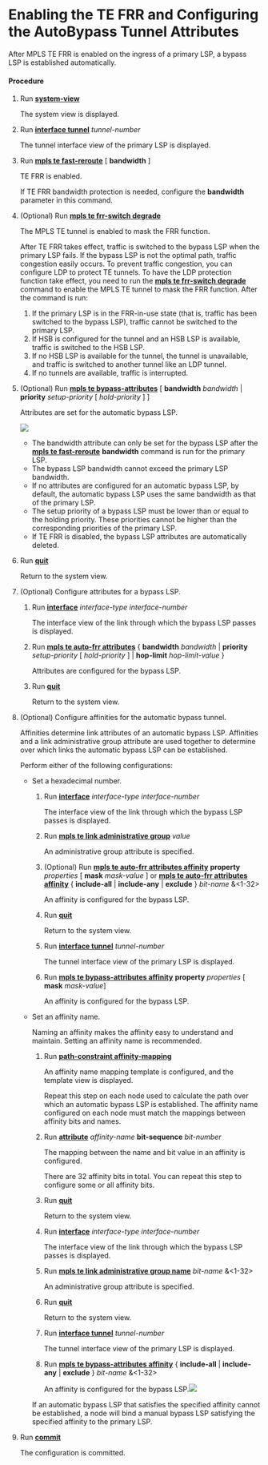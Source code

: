 Enabling the TE FRR and Configuring the AutoBypass Tunnel Attributes
====================================================================

After MPLS TE FRR is enabled on the ingress of a primary LSP, a bypass LSP is established automatically.

#### Procedure

1. Run [**system-view**](cmdqueryname=system-view)
   
   
   
   The system view is displayed.
2. Run [**interface tunnel**](cmdqueryname=interface+tunnel) *tunnel-number*
   
   
   
   The tunnel interface view of the primary LSP is displayed.
3. Run [**mpls te fast-reroute**](cmdqueryname=mpls+te+fast-reroute) [ **bandwidth** ]
   
   
   
   TE FRR is enabled.
   
   
   
   If TE FRR bandwidth protection is needed, configure the **bandwidth** parameter in this command.
4. (Optional) Run [**mpls te frr-switch degrade**](cmdqueryname=mpls+te+frr-switch+degrade)
   
   
   
   The MPLS TE tunnel is enabled to mask the FRR function.
   
   
   
   After TE FRR takes effect, traffic is switched to the bypass LSP when the primary LSP fails. If the bypass LSP is not the optimal path, traffic congestion easily occurs. To prevent traffic congestion, you can configure LDP to protect TE tunnels. To have the LDP protection function take effect, you need to run the [**mpls te frr-switch degrade**](cmdqueryname=mpls+te+frr-switch+degrade) command to enable the MPLS TE tunnel to mask the FRR function. After the command is run:
   
   1. If the primary LSP is in the FRR-in-use state (that is, traffic has been switched to the bypass LSP), traffic cannot be switched to the primary LSP.
   2. If HSB is configured for the tunnel and an HSB LSP is available, traffic is switched to the HSB LSP.
   3. If no HSB LSP is available for the tunnel, the tunnel is unavailable, and traffic is switched to another tunnel like an LDP tunnel.
   4. If no tunnels are available, traffic is interrupted.
5. (Optional) Run [**mpls te bypass-attributes**](cmdqueryname=mpls+te+bypass-attributes) [ **bandwidth** *bandwidth* | **priority** *setup-priority* [ *hold-priority* ] ]
   
   
   
   Attributes are set for the automatic bypass LSP.
   
   
   
   ![](../../../../public_sys-resources/note_3.0-en-us.png) 
   * The bandwidth attribute can only be set for the bypass LSP after the [**mpls te fast-reroute**](cmdqueryname=mpls+te+fast-reroute) **bandwidth** command is run for the primary LSP.
   * The bypass LSP bandwidth cannot exceed the primary LSP bandwidth.
   * If no attributes are configured for an automatic bypass LSP, by default, the automatic bypass LSP uses the same bandwidth as that of the primary LSP.
   * The setup priority of a bypass LSP must be lower than or equal to the holding priority. These priorities cannot be higher than the corresponding priorities of the primary LSP.
   * If TE FRR is disabled, the bypass LSP attributes are automatically deleted.
6. Run [**quit**](cmdqueryname=quit)
   
   
   
   Return to the system view.
7. (Optional) Configure attributes for a bypass LSP.
   1. Run [**interface**](cmdqueryname=interface) *interface-type* *interface-number*
      
      
      
      The interface view of the link through which the bypass LSP passes is displayed.
   2. Run [**mpls te auto-frr attributes**](cmdqueryname=mpls+te+auto-frr+attributes) { **bandwidth** *bandwidth* | **priority** *setup-priority* [ *hold-priority* ] | **hop-limit** *hop-limit-value* }
      
      
      
      Attributes are configured for the bypass LSP.
   3. Run [**quit**](cmdqueryname=quit)
      
      
      
      Return to the system view.
8. (Optional) Configure affinities for the automatic bypass tunnel.
   
   
   
   Affinities determine link attributes of an automatic bypass LSP. Affinities and a link administrative group attribute are used together to determine over which links the automatic bypass LSP can be established.
   
   Perform either of the following configurations:
   
   
   
   * Set a hexadecimal number.
     
     1. Run [**interface**](cmdqueryname=interface) *interface-type* *interface-number*
        
        The interface view of the link through which the bypass LSP passes is displayed.
     2. Run [**mpls te link administrative group**](cmdqueryname=mpls+te+link+administrative+group) *value*
        
        An administrative group attribute is specified.
     3. (Optional) Run [**mpls te auto-frr attributes affinity**](cmdqueryname=mpls+te+auto-frr+attributes+affinity) **property** *properties* [ **mask** *mask-value* ] or [**mpls te auto-frr attributes affinity**](cmdqueryname=mpls+te+auto-frr+attributes+affinity) { **include-all** | **include-any** | **exclude** } *bit-name* &<1-32>
        
        An affinity is configured for the bypass LSP.
     4. Run [**quit**](cmdqueryname=quit)
        
        Return to the system view.
     5. Run [**interface tunnel**](cmdqueryname=interface+tunnel) *tunnel-number*
        
        The tunnel interface view of the primary LSP is displayed.
     6. Run [**mpls te bypass-attributes affinity**](cmdqueryname=mpls+te+bypass-attributes+affinity) **property** *properties* [ **mask** *mask-value*]
        
        An affinity is configured for the bypass LSP.
   * Set an affinity name.
     
     Naming an affinity makes the affinity easy to understand and maintain. Setting an affinity name is recommended.
     
     1. Run [**path-constraint affinity-mapping**](cmdqueryname=path-constraint+affinity-mapping)
        
        An affinity name mapping template is configured, and the template view is displayed.
        
        Repeat this step on each node used to calculate the path over which an automatic bypass LSP is established. The affinity name configured on each node must match the mappings between affinity bits and names.
     2. Run [**attribute**](cmdqueryname=attribute) *affinity-name* **bit-sequence** *bit-number*
        
        The mapping between the name and bit value in an affinity is configured.
        
        There are 32 affinity bits in total. You can repeat this step to configure some or all affinity bits.
     3. Run [**quit**](cmdqueryname=quit)
        
        Return to the system view.
     4. Run [**interface**](cmdqueryname=interface) *interface-type* *interface-number*
        
        The interface view of the link through which the bypass LSP passes is displayed.
     5. Run [**mpls te link administrative group name**](cmdqueryname=mpls+te+link+administrative+group+name) *bit-name* &<1-32>
        
        An administrative group attribute is specified.
     6. Run [**quit**](cmdqueryname=quit)
        
        Return to the system view.
     7. Run [**interface tunnel**](cmdqueryname=interface+tunnel) *tunnel-number*
        
        The tunnel interface view of the primary LSP is displayed.
     8. Run [**mpls te bypass-attributes affinity**](cmdqueryname=mpls+te+bypass-attributes+affinity) { **include-all** | **include-any** | **exclude** } *bit-name* &<1-32>
        
        An affinity is configured for the bypass LSP.![](../../../../public_sys-resources/note_3.0-en-us.png) 
     
     If an automatic bypass LSP that satisfies the specified affinity cannot be established, a node will bind a manual bypass LSP satisfying the specified affinity to the primary LSP.
9. Run [**commit**](cmdqueryname=commit)
   
   
   
   The configuration is committed.